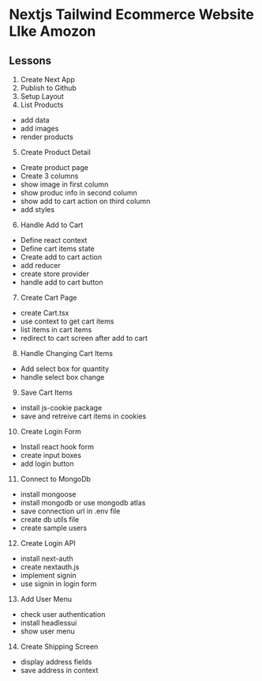 # Nextjs Tailwind Ecommerce Website LIke Amozon

## Lessons

1. Create Next App
2. Publish to Github
3. Setup Layout
4. List Products

- add data
- add images
- render products

5. Create Product Detail

- Create product page
- Create 3 columns
- show image in first column
- show produc info in second column
- show add to cart action on third column
- add styles

6. Handle Add to Cart

- Define react context
- Define cart items state
- Create add to cart action
- add reducer
- create store provider
- handle add to cart button

7. Create Cart Page

- create Cart.tsx
- use context to get cart items
- list items in cart items
- redirect to cart screen after add to cart

8. Handle Changing Cart Items

- Add select box for quantity
- handle select box change

9. Save Cart Items

- install js-cookie package
- save and retreive cart items in cookies

10. Create Login Form

- Install react hook form
- create input boxes
- add login button

11. Connect to MongoDb

- install mongoose
- install mongodb or use mongodb atlas
- save connection url in .env file
- create db utils file
- create sample users

12. Create Login API

- install next-auth
- create nextauth.js
- implement signin
- use signin in login form

13. Add User Menu

- check user authentication
- install headlessui
- show user menu

14. Create Shipping Screen

- display address fields
- save address in context
